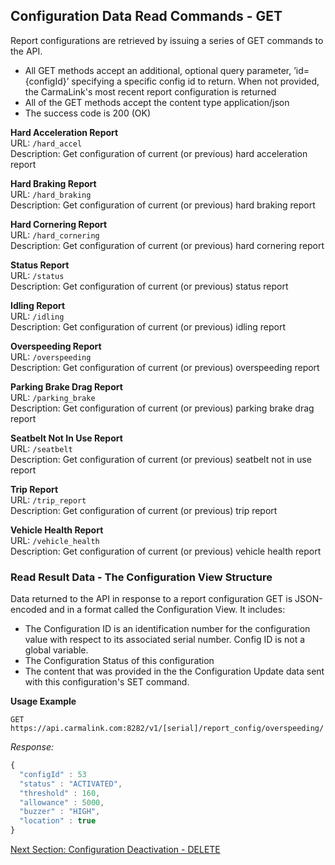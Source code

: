 <h2>Configuration Data Read Commands - GET</h2>  
Report configurations are retrieved by issuing a series of GET commands to the API.  
  
* All GET methods accept an additional, optional query parameter, ’id={configId}’ specifying a specific config id to return. When not provided, the CarmaLink's most recent report configuration is returned  
* All of the GET methods accept the content type application/json  
* The success code is 200 (OK)  
  
**Hard Acceleration Report**  
URL: `/hard_accel`  
Description: Get configuration of current (or previous) hard acceleration report  
  
**Hard Braking Report**  
URL: `/hard_braking`  
Description: Get configuration of current (or previous) hard braking report  
  
**Hard Cornering Report**  
URL: `/hard_cornering`  
Description: Get configuration of current (or previous) hard cornering report  
  
**Status Report**  
URL: `/status`  
Description: Get configuration of current (or previous) status report  
  
**Idling Report**  
URL: `/idling`  
Description: Get configuration of current (or previous) idling report  
  
**Overspeeding Report**  
URL: `/overspeeding`  
Description: Get configuration of current (or previous) overspeeding report  
  
**Parking Brake Drag Report**  
URL: `/parking_brake`  
Description: Get configuration of current (or previous) parking brake drag report  
  
**Seatbelt Not In Use Report**  
URL: `/seatbelt`  
Description: Get configuration of current (or previous) seatbelt not in use report  
  
**Trip Report**  
URL: `/trip_report`  
Description: Get configuration of current (or previous) trip report  
  
**Vehicle Health Report**  
URL: `/vehicle_health`  
Description: Get configuration of current (or previous) vehicle health report  
  
  
### Read Result Data - The Configuration View Structure  
Data returned to the API in response to a report configuration GET is JSON-encoded and in a format called the Configuration View. It includes:  
* The Configuration ID is an identification number for the configuration value with respect to its associated serial number.  Config ID is not a global variable.  
* The Configuration Status of this configuration  
* The content that was provided in the the Configuration Update data sent with this configuration's SET command.  
  
**Usage Example**  
```text
GET https://api.carmalink.com:8282/v1/[serial]/report_config/overspeeding/
```
   
_Response:_  
```javascript
{  
  "configId" : 53  
  "status" : "ACTIVATED",  
  "threshold" : 160,  
  "allowance" : 5000,  
  "buzzer" : "HIGH",  
  "location" : true  
}  
```
  
[Next Section: Configuration Deactivation - DELETE](https://github.com/CarmaSys/CarmaLinkAPI/blob/1.5/configurationDeactivationDELETE.md)  
